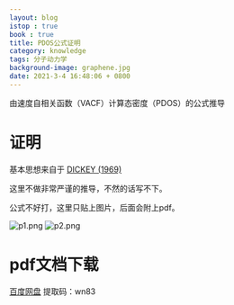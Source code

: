 ```yaml
---
layout: blog
istop : true
book : true
title: PDOS公式证明
category: knowledge
tags: 分子动力学
background-image: graphene.jpg
date: 2021-3-4 16:48:06 + 0800
---
```


由速度自相关函数（VACF）计算态密度（PDOS）的公式推导<!-- more -->

# 证明
基本思想来自于 [DICKEY (1969)](https://journals.aps.org/pr/abstract/10.1103/PhysRev.188.1407)

这里不做非常严谨的推导，不然的话写不下。

公式不好打，这里只贴上图片，后面会附上pdf。

![p1.png](https://i.loli.net/2021/03/18/e1ruAChWsGJkBwn.png)
![p2.png](https://i.loli.net/2021/03/18/tLGDdW5hez1fNrE.png)

# pdf文档下载

[百度网盘](https://pan.baidu.com/s/1KwMRXPLk5rqoWVv5561JVg) 提取码：wn83
